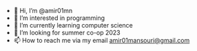 - 👋 Hi, I’m @amir01mn
- 👀 I’m interested in programming
- 🌱 I’m currently learning computer science
- 💞️ I’m looking for summer co-op 2023
- 📫 How to reach me via my email amir01mansouri@gmail.com

<!---
amir01mn/amir01mn is a ✨ special ✨ repository because its `README.md` (this file) appears on your GitHub profile.
You can click the Preview link to take a look at your changes.
--->
